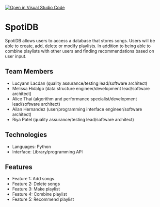 [![Open in Visual Studio Code](https://classroom.github.com/assets/open-in-vscode-718a45dd9cf7e7f842a935f5ebbe5719a5e09af4491e668f4dbf3b35d5cca122.svg)](https://classroom.github.com/online_ide?assignment_repo_id=10830803&assignment_repo_type=AssignmentRepo)
# SpotiDB
SpotiDB allows users to access a database that stores songs. Users will be able to create, add, delete or modify playlists. In addition to being able to combine playlists with other users and finding recommendations based on user input. 

## Team Members
* Lucyann Lacdan (quality assurance/testing lead/software architect)
* Melissa Hidalgo (data structure engineer/development lead/software architect)
* Alice Thai (algorithm and performance specialist/development lead/software architect)
* Ailan Hernandez (user/programming interface engineer/software architect)
* Riya Patel (quality assurance/testing lead/software architect)

## Technologies
* Languages: Python
* Interface: Library/programming API

## Features
* Feature 1: Add songs
* Feature 2: Delete songs
* Feature 3: Make playlist
* Feature 4: Combine playlist
* Feature 5: Recommend playlist
